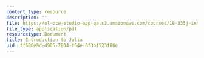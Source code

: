```yaml
---
content_type: resource
description: ''
file: https://ol-ocw-studio-app-qa.s3.amazonaws.com/courses/18-335j-introduction-to-numerical-methods-spring-2019/ff680e9dd9857804f64e6f3bf523f80e_Julia-intro.pdf
file_type: application/pdf
resourcetype: Document
title: Introduction to Julia
uid: ff680e9d-d985-7804-f64e-6f3bf523f80e
---
```


